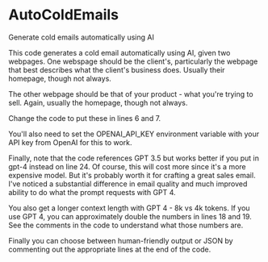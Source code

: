 # AutoColdEmails
Generate cold emails automatically using AI

This code generates a cold email automatically using AI, given two webpages. One webspage should be the client's, particularly the webpage that best describes what the client's business does. Usually their homepage, though not always.

The other webpage should be that of your product - what you're trying to sell. Again, usually the homepage, though not always.

Change the code to put these in lines 6 and 7.

You'll also need to set the OPENAI_API_KEY environment variable with your API key from OpenAI for this to work.

Finally, note that the code references GPT 3.5 but works better if you put in gpt-4 instead on line 24. Of course, this will cost more since it's a more expensive model. But it's probably worth it for crafting a great sales email. I've noticed a substantial difference in email quality and much improved ability to do what the prompt requests with GPT 4.

You also get a longer context length with GPT 4 - 8k vs 4k tokens. If you use GPT 4, you can approximately double the numbers in lines 18 and 19. See the comments in the code to understand what those numbers are.

Finally you can choose between human-friendly output or JSON by commenting out the appropriate lines at the end of the code.
